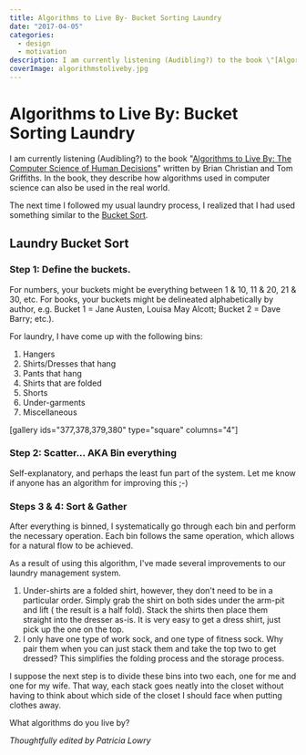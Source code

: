 ```yaml
---
title: Algorithms to Live By- Bucket Sorting Laundry
date: "2017-04-05"
categories: 
  - design
  - motivation
description: I am currently listening (Audibling?) to the book \"[Algorithms to Live By-The Computer Science of Human Decisions](https://www.amazon.com/Algorithms-Live-Computer-Science-Decisions-ebook/dp/B015CKNWJI/ref=tmm_kin_swatch_0?_encoding=UTF8&qid=&sr=)\" written by Brian Christian and Tom Griffiths. In the book, they describe how algorithms used in computer science can also be used in the real world.
coverImage: algorithmstoliveby.jpg
---
```


# Algorithms to Live By: Bucket Sorting Laundry
I am currently listening (Audibling?) to the book "[Algorithms to Live By: The Computer Science of Human Decisions](https://www.amazon.com/Algorithms-Live-Computer-Science-Decisions-ebook/dp/B015CKNWJI/ref=tmm_kin_swatch_0?_encoding=UTF8&qid=&sr=)" written by Brian Christian and Tom Griffiths. In the book, they describe how algorithms used in computer science can also be used in the real world.

The next time I followed my usual laundry process, I realized that I had used something similar to the [Bucket Sort](https://en.wikipedia.org/wiki/Bucket_sort).

## Laundry Bucket Sort

### Step 1: Define the buckets.

For numbers, your buckets might be everything between 1 & 10, 11 & 20, 21 & 30, etc. For books, your buckets might be delineated alphabetically by author, e.g. Bucket 1 = Jane Austen, Louisa May Alcott; Bucket 2 = Dave Barry; etc.).

For laundry, I have come up with the following bins:

1. Hangers
2. Shirts/Dresses that hang
3. Pants that hang
4. Shirts that are folded
5. Shorts
6. Under-garments
7. Miscellaneous

\[gallery ids="377,378,379,380" type="square" columns="4"\]

### Step 2: Scatter... AKA Bin everything

Self-explanatory, and perhaps the least fun part of the system. Let me know if anyone has an algorithm for improving this ;-)

### Steps 3 & 4: Sort & Gather

After everything is binned, I systematically go through each bin and perform the necessary operation. Each bin follows the same operation, which allows for a natural flow to be achieved.

As a result of using this algorithm, I've made several improvements to our laundry management system.

1. Under-shirts are a folded shirt, however, they don't need to be in a particular order. Simply grab the shirt on both sides under the arm-pit and lift ( the result is a half fold). Stack the shirts then place them straight into the dresser as-is. It is very easy to get a dress shirt, just pick up the one on the top.
2. I only have one type of work sock, and one type of fitness sock. Why pair them when you can just stack them and take the top two to get dressed? This simplifies the folding process and the storage process.

I suppose the next step is to divide these bins into two each, one for me and one for my wife. That way, each stack goes neatly into the closet without having to think about which side of the closet I should face when putting clothes away.

What algorithms do you live by?

_Thoughtfully edited by Patricia Lowry_
